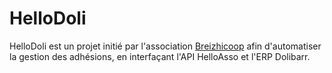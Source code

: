# HelloDoli
HelloDoli est un projet initié par l'association [Breizhicoop](https://www.breizhicoop.fr) afin d'automatiser la gestion des adhésions, en interfaçant l'API HelloAsso et l'ERP Dolibarr.
